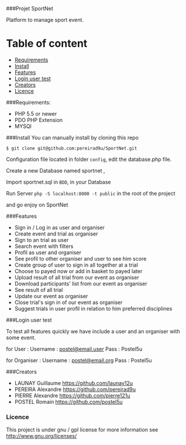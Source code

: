 
###Projet SportNet

Platform to manage sport event.


# Table of content

- [Requirements](#requirements)
- [Install](#install)
- [Features](#features)
- [Login user test](#login-user-test)
- [Creators](#creators)
- [Licence](#licence)


  
###Requirements:
- PHP 5.5 or newer
- PDO PHP Extension
- MYSQl	


###Install
You can manually install by cloning this repo

`$ git clone git@github.com:pereirad9u/SportNet.git`

Configuration file located in folder `config`, edit the database.php file.

Create a new Database named sportnet ,

Import sportnet.sql in `BDD`, in your Database

Run Server  `php -S localhost:8000 -t public` in the root of the project

and go enjoy on SportNet

###Features

- Sign in / Log in as user and organiser
- Create event and trial as organiser
- Sign to an trial as user
- Search event with filters
- Profil as user and organiser
- See profil to other organiser and user to see him score
- Create group of user to sign in all together at a trial
- Choose to payed now or add in basket to payed later
- Upload result of all trial from our event as organiser
- Download participants' list from our event as organiser
- See result of all trial
- Update our event as organiser
- Close trial's sign in of our event as organiser
- Suggest trials in user profil in relation to him preferred disciplines

###Login user test

To test all features quickly we have include a user and an organiser with some event.

for User :
Username : postel@email.user
Pass : Postel5u

for Organiser :
Username : postel@email.org
Pass : Postel5u

###Creators

- LAUNAY Guillaume https://github.com/launay12u
- PEREIRA Alexandre https://github.com/pereirad9u
- PIERRE Alexandre https://github.com/pierre121u
- POSTEL Romain https://github.com/postel5u

### Licence

This project is under gnu / gpl license for more information see <http://www.gnu.org/licenses/>






